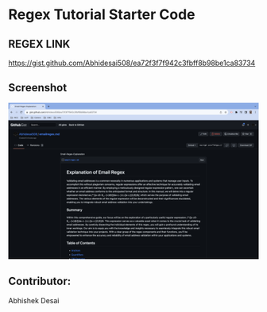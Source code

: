 # Regex Tutorial Starter Code

## REGEX LINK

https://gist.github.com/Abhidesai508/ea72f3f7f942c3fbff8b98be1ca83734

## Screenshot

![Alt text](/Assets/Screenshot%202023-08-07%20at%204.26.04%20AM.png)

## Contributor:

Abhishek Desai